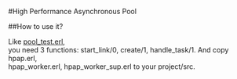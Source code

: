 #High Performance Asynchronous Pool

##How to use it?

Like [pool_test.erl](https://github.com/wudixiaotie/hpap/blob/master/src/pool_test.erl),  
you need 3 functions: start_link/0, create/1, handle_task/1. And copy hpap.erl,  
hpap_worker.erl, hpap_worker_sup.erl to your project/src.